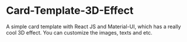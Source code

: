# Card-Template-3D-Effect
A simple card template with React JS and Material-UI, which has a really cool 3D effect. You can customize the images, texts and etc.

